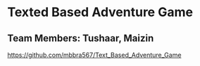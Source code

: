 # Texted Based Adventure Game

## Team Members: Tushaar, Maizin
https://github.com/mbbra567/Text_Based_Adventure_Game
